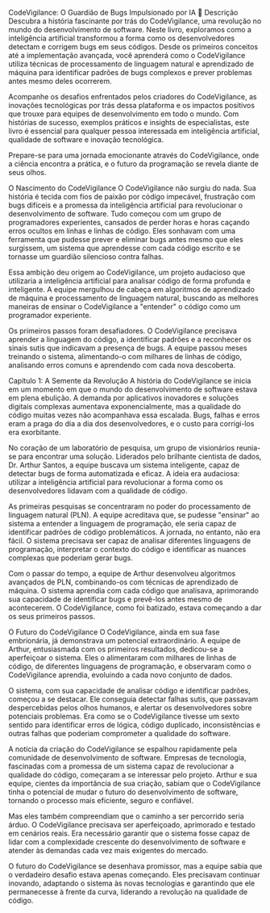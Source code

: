 CodeVigilance: O Guardião de Bugs Impulsionado por IA
📒 Descrição
Descubra a história fascinante por trás do CodeVigilance, uma revolução no mundo do desenvolvimento de software. Neste livro, exploramos como a inteligência artificial transformou a forma como os desenvolvedores detectam e corrigem bugs em seus códigos. Desde os primeiros conceitos até a implementação avançada, você aprenderá como o CodeVigilance utiliza técnicas de processamento de linguagem natural e aprendizado de máquina para identificar padrões de bugs complexos e prever problemas antes mesmo deles ocorrerem.

Acompanhe os desafios enfrentados pelos criadores do CodeVigilance, as inovações tecnológicas por trás dessa plataforma e os impactos positivos que trouxe para equipes de desenvolvimento em todo o mundo. Com histórias de sucesso, exemplos práticos e insights de especialistas, este livro é essencial para qualquer pessoa interessada em inteligência artificial, qualidade de software e inovação tecnológica.

Prepare-se para uma jornada emocionante através do CodeVigilance, onde a ciência encontra a prática, e o futuro da programação se revela diante de seus olhos.

O Nascimento do CodeVigilance
O CodeVigilance não surgiu do nada. Sua história é tecida com fios de paixão por código impecável, frustração com bugs difíceis e a promessa da inteligência artificial para revolucionar o desenvolvimento de software. Tudo começou com um grupo de programadores experientes, cansados de perder horas e horas caçando erros ocultos em linhas e linhas de código. Eles sonhavam com uma ferramenta que pudesse prever e eliminar bugs antes mesmo que eles surgissem, um sistema que aprendesse com cada código escrito e se tornasse um guardião silencioso contra falhas.

Essa ambição deu origem ao CodeVigilance, um projeto audacioso que utilizaria a inteligência artificial para analisar código de forma profunda e inteligente. A equipe mergulhou de cabeça em algoritmos de aprendizado de máquina e processamento de linguagem natural, buscando as melhores maneiras de ensinar o CodeVigilance a "entender" o código como um programador experiente.

Os primeiros passos foram desafiadores. O CodeVigilance precisava aprender a linguagem do código, a identificar padrões e a reconhecer os sinais sutis que indicavam a presença de bugs. A equipe passou meses treinando o sistema, alimentando-o com milhares de linhas de código, analisando erros comuns e aprendendo com cada nova descoberta.

Capítulo 1: A Semente da Revolução
A história do CodeVigilance se inicia em um momento em que o mundo do desenvolvimento de software estava em plena ebulição. A demanda por aplicativos inovadores e soluções digitais complexas aumentava exponencialmente, mas a qualidade do código muitas vezes não acompanhava essa escalada. Bugs, falhas e erros eram a praga do dia a dia dos desenvolvedores, e o custo para corrigi-los era exorbitante.

No coração de um laboratório de pesquisa, um grupo de visionários reunia-se para encontrar uma solução. Liderados pelo brilhante cientista de dados, Dr. Arthur Santos, a equipe buscava um sistema inteligente, capaz de detectar bugs de forma automatizada e eficaz. A ideia era audaciosa: utilizar a inteligência artificial para revolucionar a forma como os desenvolvedores lidavam com a qualidade de código.

As primeiras pesquisas se concentraram no poder do processamento de linguagem natural (PLN). A equipe acreditava que, se pudesse "ensinar" ao sistema a entender a linguagem de programação, ele seria capaz de identificar padrões de código problemáticos. A jornada, no entanto, não era fácil. O sistema precisava ser capaz de analisar diferentes linguagens de programação, interpretar o contexto do código e identificar as nuances complexas que poderiam gerar bugs.

Com o passar do tempo, a equipe de Arthur desenvolveu algoritmos avançados de PLN, combinando-os com técnicas de aprendizado de máquina. O sistema aprendia com cada código que analisava, aprimorando sua capacidade de identificar bugs e prevê-los antes mesmo de acontecerem. O CodeVigilance, como foi batizado, estava começando a dar os seus primeiros passos.

O Futuro do CodeVigilance
O CodeVigilance, ainda em sua fase embrionária, já demonstrava um potencial extraordinário. A equipe de Arthur, entusiasmada com os primeiros resultados, dedicou-se a aperfeiçoar o sistema. Eles o alimentaram com milhares de linhas de código, de diferentes linguagens de programação, e observaram como o CodeVigilance aprendia, evoluindo a cada novo conjunto de dados.

O sistema, com sua capacidade de analisar código e identificar padrões, começou a se destacar. Ele conseguia detectar falhas sutis, que passavam despercebidas pelos olhos humanos, e alertar os desenvolvedores sobre potenciais problemas. Era como se o CodeVigilance tivesse um sexto sentido para identificar erros de lógica, código duplicado, inconsistências e outras falhas que poderiam comprometer a qualidade do software.

A notícia da criação do CodeVigilance se espalhou rapidamente pela comunidade de desenvolvimento de software. Empresas de tecnologia, fascinadas com a promessa de um sistema capaz de revolucionar a qualidade do código, começaram a se interessar pelo projeto. Arthur e sua equipe, cientes da importância de sua criação, sabiam que o CodeVigilance tinha o potencial de mudar o futuro do desenvolvimento de software, tornando o processo mais eficiente, seguro e confiável.

Mas eles também compreendiam que o caminho a ser percorrido seria árduo. O CodeVigilance precisava ser aperfeiçoado, aprimorado e testado em cenários reais. Era necessário garantir que o sistema fosse capaz de lidar com a complexidade crescente do desenvolvimento de software e atender às demandas cada vez mais exigentes do mercado.

O futuro do CodeVigilance se desenhava promissor, mas a equipe sabia que o verdadeiro desafio estava apenas começando. Eles precisavam continuar inovando, adaptando o sistema às novas tecnologias e garantindo que ele permanecesse à frente da curva, liderando a revolução na qualidade de código.
